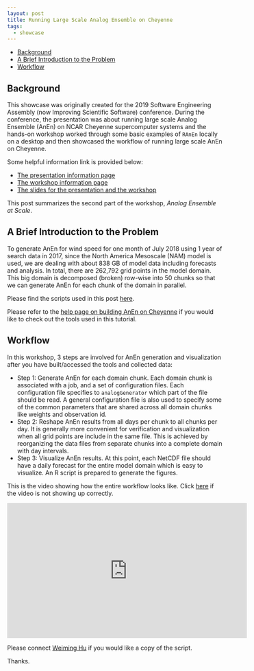 ```yaml
---
layout: post
title: Running Large Scale Analog Ensemble on Cheyenne
tags:
  - showcase
---
```


<!-- vim-markdown-toc GitLab -->

* [Background](#background)
* [A Brief Introduction to the Problem](#a-brief-introduction-to-the-problem)
* [Workflow](#workflow)

<!-- vim-markdown-toc -->

## Background

This showcase was originally created for the 2019 Software Engineering Assembly (now Improving Scientific Software) conference. During the conference, the presentation was about running large scale Analog Ensemble (AnEn) on NCAR Cheyenne supercomputer systems and the hands-on workshop worked through some basic examples of `RAnEn` locally on a desktop and then showcased the workflow of running large scale AnEn on Cheyenne.

Some helpful information link is provided below:

- [The presentation information page](https://sea.ucar.edu/event/uncertainty-quantification-analog-ensemble-scale)
- [The workshop information page](https://sea.ucar.edu/event/parallel-analog-ensemble-forecasts-ensemble-toolkit-hpc)
- [The slides for the presentation and the workshop](https://prosecco.geog.psu.edu/docs/SEA2019/)

This post summarizes the second part of the workshop, *Analog Ensemble at Scale*.

## A Brief Introduction to the Problem

To generate AnEn for wind speed for one month of July 2018 using 1 year of search data in 2017, since the North America Mesoscale (NAM) model is used, we are dealing with about 838 GB of model data including forecasts and analysis. In total, there are 262,792 grid points in the model domain. This big domain is decomposed (broken) row-wise into 50 chunks so that we can generate AnEn for each chunk of the domain in parallel.

Please find the scripts used in this post [here](https://github.com/Weiming-Hu/AnalogsEnsemble/tree/gh-pages/assets/posts/2019-04-15-large-simulation-on-cheyenne).

Please refer to the [help page on building AnEn on Cheyenne](https://weiming-hu.github.io/AnalogsEnsemble/2019/02/17/build-on-cheyenne.html) if you would like to check out the tools used in this tutorial.

## Workflow

In this workshop, 3 steps are involved for AnEn generation and visualization after you have built/accessed the tools and collected data:

- Step 1: Generate AnEn for each domain chunk. Each domain chunk is associated with a job, and a set of configuration files. Each configuration file specifies to `analogGenerator` which part of the file should be read. A general configuration file is also used to specify some of the common parameters that are shared across all domain chunks like weights and observation id.
- Step 2: Reshape AnEn results from all days per chunk to all chunks per day. It is generally more convenient for verification and visualization when all grid points are include in the same file. This is achieved by reorganizing the data files from separate chunks into a complete domain with day intervals.
- Step 3: Visualize AnEn results. At this point, each NetCDF file should have a daily forecast for the entire model domain which is easy to visualize. An R script is prepared to generate the figures.

This is the video showing how the entire workflow looks like. Click [here](https://youtu.be/GfOmE9zeBLs) if the video is not showing up correctly.

<iframe width="560" height="315" src="https://www.youtube.com/embed/GfOmE9zeBLs" frameborder="0" allow="accelerometer; autoplay; encrypted-media; gyroscope; picture-in-picture" allowfullscreen></iframe>

Please connect [Weiming Hu](weiming@psu.edu) if you would like a copy of the script.

Thanks.
